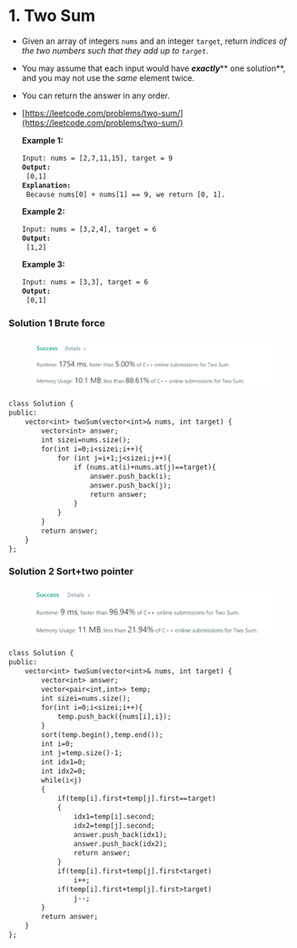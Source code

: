 # 1. Two Sum

* Given an array of integers `nums` and an integer `target`, return _indices of the two numbers such that they add up to `target`_.
* You may assume that each input would have _**exactly**_** one solution**, and you may not use the _same_ element twice.
* You can return the answer in any order.
*   [https://leetcode.com/problems/two-sum/](https://leetcode.com/problems/two-sum/)

    &#x20;

    **Example 1:**

    <pre><code>Input: nums = [2,7,11,15], target = 9
    <strong>Output:
    </strong> [0,1]
    <strong>Explanation:
    </strong> Because nums[0] + nums[1] == 9, we return [0, 1].</code></pre>

    **Example 2:**

    <pre><code>Input: nums = [3,2,4], target = 6
    <strong>Output:
    </strong> [1,2]</code></pre>

    **Example 3:**

    <pre><code>Input: nums = [3,3], target = 6
    <strong>Output:
    </strong> [0,1]</code></pre>



### Solution 1 Brute force

### &#x20;

<figure><img src="../.gitbook/assets/image (3).png" alt=""><figcaption></figcaption></figure>

```
class Solution {
public:
    vector<int> twoSum(vector<int>& nums, int target) {
        vector<int> answer;
        int sizei=nums.size();
        for(int i=0;i<sizei;i++){
            for (int j=i+1;j<sizei;j++){
                if (nums.at(i)+nums.at(j)==target){
                    answer.push_back(i);
                    answer.push_back(j);
                    return answer;
                }
            }
        }
        return answer;
    }
};
```

### Solution 2 Sort+two pointer

<figure><img src="../.gitbook/assets/image (4).png" alt=""><figcaption></figcaption></figure>

```
class Solution {
public:
    vector<int> twoSum(vector<int>& nums, int target) {
        vector<int> answer;
        vector<pair<int,int>> temp;
        int sizei=nums.size();
        for(int i=0;i<sizei;i++){
            temp.push_back({nums[i],i});
        }
        sort(temp.begin(),temp.end());
        int i=0;
        int j=temp.size()-1;
        int idx1=0;
        int idx2=0;
        while(i<j)
        {
            if(temp[i].first+temp[j].first==target)
            {
                idx1=temp[i].second;
                idx2=temp[j].second;
                answer.push_back(idx1);
                answer.push_back(idx2);
                return answer;
            }
            if(temp[i].first+temp[j].first<target)
                i++;
            if(temp[i].first+temp[j].first>target)
                j--;
        }
        return answer;
    }
};
```
